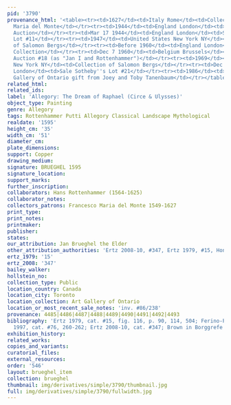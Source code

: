 ```yaml
---
pid: '3790'
provenance_html: '<table><tr><td>1627</td><td>Italy Rome</td><td>Collection of Francesco
  Maria del Monte</td></tr><tr><td>1944</td><td>England London</td><td>Asa Thomas
  Auction</td></tr><tr><td>Mar 17 1944</td><td>England London</td><td>Sale Christie''s
  Lot #11</td></tr><tr><td>1947</td><td>United States New York NY</td><td>Collection
  of Salomon Bergs</td></tr><tr><td>Before 1960</td><td>England London</td><td>Beaufort
  Collection</td></tr><tr><td>Dec 7 1960</td><td>Belgium Brussels</td><td>Sale Stuyck
  Auction #18 (as "Jan I and Rottenhammer")</td></tr><tr><td>1969</td><td>United States
  New York NY</td><td>Collection of Salomon Bergs</td></tr><tr><td>Dec 12 1979</td><td>England
  London</td><td>Sale Sotheby''s Lot #21</td></tr><tr><td>1986</td><td>Canada Toronto</td><td>Art
  Gallery of Ontario gift from Joey and Toby Tanenbaum</td></tr></table>'
related_html:
related_ids:
label: 'Allegory: The Dream of Raphael (Circe & Ulysses)'
object_type: Painting
genre: Allegory
tags: Rottenhammer Putti Allegory Classical Landscape Mythological
realdate: '1595'
height_cm: '35'
width_cm: '51'
diameter_cm:
plate_dimensions:
support: Copper
drawing_medium:
signature: BRUEGHEL 1595
signature_location:
support_marks:
further_inscription:
collaborators: Hans Rottenhammer (1564-1625)
collaborator_notes:
collectors_patrons: Francesco Maria del Monte 1549-1627
print_type:
print_notes:
printmaker:
publisher:
states:
our_attribution: Jan Brueghel the Elder
other_attribution_authorities: 'Ertz 2008-10, #347, Ertz 1979, #15, Honig database'
ertz_1979: '15'
ertz_2008: '347'
bailey_walker:
hollstein_no:
collection_type: Public
location_country: Canada
location_city: Toronto
location_collection: Art Gallery of Ontario
location_or_most_recent_sale_notes: 'inv. #86/238'
provenance: 4485|4486|4487|4488|4489|4490|4491|4492|4493
bibliography: 'Ertz 1979, cat. #15, fig. 116, p. 90, 114, 504; Ferino-Pagden in Essen
  1997, cat. #76, 260-262; Ertz 2008-10, cat. #347; Brown in Borggrefe 2008'
exhibition_history:
related_works:
copies_and_variants:
curatorial_files:
external_resources:
order: '546'
layout: brueghel_item
collection: brueghel
thumbnail: img/derivatives/simple/3790/thumbnail.jpg
full: img/derivatives/simple/3790/fullwidth.jpg
---
```

